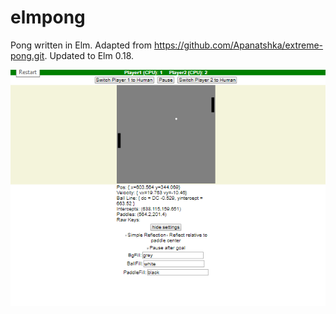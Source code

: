# elmpong
Pong written in Elm. Adapted from https://github.com/Apanatshka/extreme-pong.git. Updated to Elm 0.18.

![Alt text](play.gif?raw=true "Title")
